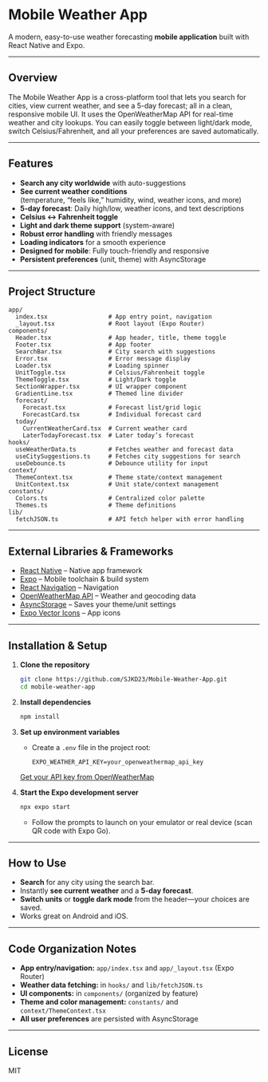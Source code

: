 # Mobile Weather App

A modern, easy-to-use weather forecasting **mobile application** built with React Native and Expo.

---

## Overview

The Mobile Weather App is a cross-platform tool that lets you search for cities, view current weather, and see a 5-day forecast; all in a clean, responsive mobile UI. It uses the OpenWeatherMap API for real-time weather and city lookups. You can easily toggle between light/dark mode, switch Celsius/Fahrenheit, and all your preferences are saved automatically.

---

## Features

- **Search any city worldwide** with auto-suggestions
- **See current weather conditions**  
  (temperature, “feels like,” humidity, wind, weather icons, and more)
- **5-day forecast**: Daily high/low, weather icons, and text descriptions
- **Celsius ↔ Fahrenheit toggle**
- **Light and dark theme support** (system-aware)
- **Robust error handling** with friendly messages
- **Loading indicators** for a smooth experience
- **Designed for mobile**: Fully touch-friendly and responsive
- **Persistent preferences** (unit, theme) with AsyncStorage

---

## Project Structure

```plaintext
app/
  index.tsx                 # App entry point, navigation
  _layout.tsx               # Root layout (Expo Router)
components/
  Header.tsx                # App header, title, theme toggle
  Footer.tsx                # App footer
  SearchBar.tsx             # City search with suggestions
  Error.tsx                 # Error message display
  Loader.tsx                # Loading spinner
  UnitToggle.tsx            # Celsius/Fahrenheit toggle
  ThemeToggle.tsx           # Light/Dark toggle
  SectionWrapper.tsx        # UI wrapper component
  GradientLine.tsx          # Themed line divider
  forecast/
    Forecast.tsx            # Forecast list/grid logic
    ForecastCard.tsx        # Individual forecast card
  today/
    CurrentWeatherCard.tsx  # Current weather card
    LaterTodayForecast.tsx  # Later today’s forecast
hooks/
  useWeatherData.ts         # Fetches weather and forecast data
  useCitySuggestions.ts     # Fetches city suggestions for search
  useDebounce.ts            # Debounce utility for input
context/
  ThemeContext.tsx          # Theme state/context management
  UnitContext.tsx           # Unit state/context management
constants/
  Colors.ts                 # Centralized color palette
  Themes.ts                 # Theme definitions
lib/
  fetchJSON.ts              # API fetch helper with error handling
````

---

## External Libraries & Frameworks

- [React Native](https://reactnative.dev/) – Native app framework
- [Expo](https://expo.dev/) – Mobile toolchain & build system
- [React Navigation](https://reactnavigation.org/) – Navigation
- [OpenWeatherMap API](https://openweathermap.org/api) – Weather and geocoding data
- [AsyncStorage](https://react-native-async-storage.github.io/async-storage/) – Saves your theme/unit settings
- [Expo Vector Icons](https://icons.expo.fyi/) – App icons

---

## Installation & Setup

1. **Clone the repository**

   ```sh
   git clone https://github.com/SJKD23/Mobile-Weather-App.git
   cd mobile-weather-app
   ```

2. **Install dependencies**

   ```sh
   npm install
   ```

3. **Set up environment variables**

   - Create a `.env` file in the project root:

     ```env
     EXPO_WEATHER_API_KEY=your_openweathermap_api_key
     ```

    [Get your API key from OpenWeatherMap](https://openweathermap.org/appid)

4. **Start the Expo development server**

   ```sh
   npx expo start
   ```

   - Follow the prompts to launch on your emulator or real device (scan QR code with Expo Go).

---

## How to Use

- **Search** for any city using the search bar.
- Instantly **see current weather** and a **5-day forecast**.
- **Switch units** or **toggle dark mode** from the header—your choices are saved.
- Works great on Android and iOS.

---

## Code Organization Notes

- **App entry/navigation:** `app/index.tsx` and `app/_layout.tsx` (Expo Router)
- **Weather data fetching:** in `hooks/` and `lib/fetchJSON.ts`
- **UI components:** in `components/` (organized by feature)
- **Theme and color management:** `constants/` and `context/ThemeContext.tsx`
- **All user preferences** are persisted with AsyncStorage

---

## License

MIT
